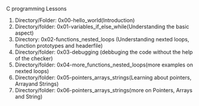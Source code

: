 C programming Lessons
1. Directory/Folder: 0x00-hello_world(Introduction)
2. Directory/folder: 0x01-variables_if_else_while(Understanding the basic aspect)
3. Directory: 0x02-functions_nested_loops (Understanding nexted loops, function prototypes and headerfile)
4. Directory/folder: 0x03-debugging (debbuging the code without the help of the checker)
5. Directory/folder: 0x04-more_functions_nested_loops(more examples on nexted loops)
6. Directory/folder: 0x05-pointers_arrays_strings(Learning about pointers, Arrayand Strings)
7. Directory/folder: 0x06-pointers_arrays_strings(more on Pointers, Arrays and String)

